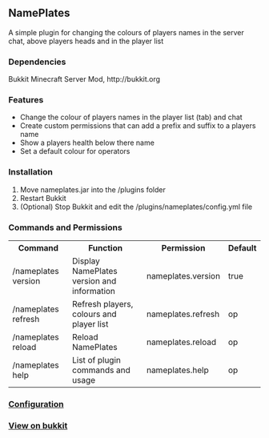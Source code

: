 
<h2>NamePlates</h2>

A simple plugin for changing the colours of players names in the server chat, above players heads and in the player list 

<h3>Dependencies</h3>
Bukkit Minecraft Server Mod, http://bukkit.org

<h3>Features</h3>
<ul>
  <li>Change the colour of players names in the player list (tab) and chat</li>
  <li>Create custom permissions that can add a prefix and suffix to a players name</li>
  <li>Show a players health below there name</li>
  <li>Set a default colour for operators</li>
</ul>
<h3>Installation</h3>
<ol>
  <li>Move nameplates.jar into the /plugins folder</li>
  <li>Restart Bukkit</li>
  <li>(Optional) Stop Bukkit and edit the /plugins/nameplates/config.yml file</li>
</ol>
<h3>Commands and Permissions</h3>
<table>
  <tbody>
    <tr>
      <th>Command</th>
      <th>Function</th>
      <th>Permission</th>
      <th>Default</th>
    </tr>
    <tr>
      <td>/nameplates version</td>
      <td>Display NamePlates version and information</td>
      <td>nameplates.version</td>
      <td>true</td>
    </tr>
    <tr>
      <td>/nameplates refresh</td>
      <td>Refresh players, colours and player list</td>
      <td>nameplates.refresh</td>
      <td>op</td>
    </tr>
    <tr>
      <td>/nameplates reload</td>
      <td>Reload NamePlates</td>
      <td>nameplates.reload</td>
      <td>op</td>
    </tr>
    <tr>
      <td>/nameplates help</td>
      <td>List of plugin commands and usage</td>
      <td>nameplates.help</td>
      <td>op</td>
    </tr>
  </tbody>
</table>
<h3><a href="http://github.com/iaidan/nameplates/blob/master/config.yml">Configuration</a></h3>
<h3><a href="http://dev.bukkit.org/bukkit-plugins/nameplates/">View on bukkit</a></h3>
